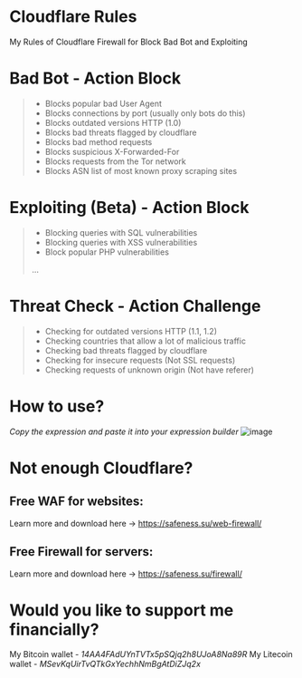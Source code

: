 # Cloudflare Rules
My Rules of Cloudflare Firewall for Block Bad Bot and Exploiting

# Bad Bot - Action Block
> * Blocks popular bad User Agent
> * Blocks connections by port (usually only bots do this)
> * Blocks outdated versions HTTP (1.0)
> * Blocks bad threats flagged by cloudflare
> * Blocks bad method requests
> * Blocks suspicious X-Forwarded-For
> * Blocks requests from the Tor network
> * Blocks ASN list of most known proxy scraping sites

# Exploiting (Beta) - Action Block
> * Blocking queries with SQL vulnerabilities
> * Blocking queries with XSS vulnerabilities
> * Block popular PHP vulnerabilities
> 
> ...

# Threat Check - Action Challenge
> * Checking for outdated versions HTTP (1.1, 1.2)
> * Checking countries that allow a lot of malicious traffic
> * Checking bad threats flagged by cloudflare
> * Checking for insecure requests (Not SSL requests)
> * Checking requests of unknown origin (Not have referer)

# How to use?
*Copy the expression and paste it into your expression builder*
![image](https://user-images.githubusercontent.com/55624740/161973398-05e74f0c-f72c-4c71-afa4-46987801f3c8.png)

# Not enough Cloudflare?
Free WAF for websites:
-- 
Learn more and download here -> https://safeness.su/web-firewall/

Free Firewall for servers:
-- 
Learn more and download here -> https://safeness.su/firewall/

# Would you like to support me financially?
My Bitcoin wallet - *14AA4FAdUYnTVTx5pSQjq2h8UJoA8Na89R*
My Litecoin wallet - *MSevKqUirTvQTkGxYechhNmBgAtDiZJq2x*
